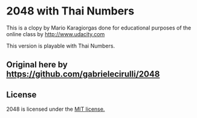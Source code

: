 # 2048 with Thai Numbers
This is a clopy by Mario Karagiorgas done for educational purposes of the online class by http://www.udacity.com

This version is playable with Thai Numbers.

Original here by https://github.com/gabrielecirulli/2048 
-----

## License
2048 is licensed under the [MIT license.](https://github.com/gabrielecirulli/2048/blob/master/LICENSE.txt)

